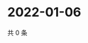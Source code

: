 # 2022-01-06

共 0 条

<!-- BEGIN WEIBO -->
<!-- 最后更新时间 Thu Jan 06 2022 00:18:35 GMT+0800 (China Standard Time) -->

<!-- END WEIBO -->
